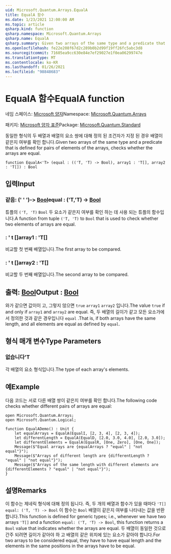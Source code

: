 ```yaml
---
uid: Microsoft.Quantum.Arrays.EqualA
title: EqualA 함수
ms.date: 1/23/2021 12:00:00 AM
ms.topic: article
qsharp.kind: function
qsharp.namespace: Microsoft.Quantum.Arrays
qsharp.name: EqualA
qsharp.summary: Given two arrays of the same type and a predicate that is defined for pairs of elements of the arrays, checks whether the arrays are equal.
ms.openlocfilehash: fe22e208f67d2c289b0b2d99f19ff26fc5abc3d8
ms.sourcegitcommit: 71605ea9cc630e84e7ef29027e1f0ea06299747e
ms.translationtype: MT
ms.contentlocale: ko-KR
ms.lasthandoff: 01/26/2021
ms.locfileid: "98848683"
---
```

# <a name="equala-function"></a><span data-ttu-id="0ef78-102">EqualA 함수</span><span class="sxs-lookup"><span data-stu-id="0ef78-102">EqualA function</span></span>

<span data-ttu-id="0ef78-103">네임 스페이스: [Microsoft 양자](xref:Microsoft.Quantum.Arrays)</span><span class="sxs-lookup"><span data-stu-id="0ef78-103">Namespace: [Microsoft.Quantum.Arrays](xref:Microsoft.Quantum.Arrays)</span></span>

<span data-ttu-id="0ef78-104">패키지: [Microsoft 양자 표준](https://nuget.org/packages/Microsoft.Quantum.Standard)</span><span class="sxs-lookup"><span data-stu-id="0ef78-104">Package: [Microsoft.Quantum.Standard](https://nuget.org/packages/Microsoft.Quantum.Standard)</span></span>


<span data-ttu-id="0ef78-105">동일한 형식의 두 배열과 배열의 요소 쌍에 대해 정의 된 조건자가 지정 된 경우 배열이 같은지 여부를 확인 합니다.</span><span class="sxs-lookup"><span data-stu-id="0ef78-105">Given two arrays of the same type and a predicate that is defined for pairs of elements of the arrays, checks whether the arrays are equal.</span></span>

```qsharp
function EqualA<'T> (equal : (('T, 'T) -> Bool), array1 : 'T[], array2 : 'T[]) : Bool
```


## <a name="input"></a><span data-ttu-id="0ef78-106">입력</span><span class="sxs-lookup"><span data-stu-id="0ef78-106">Input</span></span>

### <a name="equal--tt---bool"></a><span data-ttu-id="0ef78-107">같음: (' ' ')-> [Bool](xref:microsoft.quantum.lang-ref.bool)</span><span class="sxs-lookup"><span data-stu-id="0ef78-107">equal : ('T,'T) -> [Bool](xref:microsoft.quantum.lang-ref.bool)</span></span>

<span data-ttu-id="0ef78-108">튜플의 `('T, 'T)` `Bool` 두 요소가 같은지 여부를 확인 하는 데 사용 되는 튜플의 함수입니다.</span><span class="sxs-lookup"><span data-stu-id="0ef78-108">A function from tuple `('T, 'T)` to `Bool` that is used to check whether two elements of arrays are equal.</span></span>


### <a name="array1--t"></a><span data-ttu-id="0ef78-109">: ' t []</span><span class="sxs-lookup"><span data-stu-id="0ef78-109">array1 : 'T[]</span></span>

<span data-ttu-id="0ef78-110">비교할 첫 번째 배열입니다.</span><span class="sxs-lookup"><span data-stu-id="0ef78-110">The first array to be compared.</span></span>


### <a name="array2--t"></a><span data-ttu-id="0ef78-111">: ' t []</span><span class="sxs-lookup"><span data-stu-id="0ef78-111">array2 : 'T[]</span></span>

<span data-ttu-id="0ef78-112">비교할 두 번째 배열입니다.</span><span class="sxs-lookup"><span data-stu-id="0ef78-112">The second array to be compared.</span></span>



## <a name="output--bool"></a><span data-ttu-id="0ef78-113">출력: [Bool](xref:microsoft.quantum.lang-ref.bool)</span><span class="sxs-lookup"><span data-stu-id="0ef78-113">Output : [Bool](xref:microsoft.quantum.lang-ref.bool)</span></span>

<span data-ttu-id="0ef78-114">와가 같으면 값이이 고, 그렇지 않으면 `true` `array1` `array2` 입니다.</span><span class="sxs-lookup"><span data-stu-id="0ef78-114">The value `true` if and only if `array1` and `array2` are equal.</span></span>
<span data-ttu-id="0ef78-115">즉, 두 배열의 길이가 같고 모든 요소가에서 정의한 것과 같은 경우입니다 `equal` .</span><span class="sxs-lookup"><span data-stu-id="0ef78-115">That is, if both arrays have the same length, and all elements are equal as defined by `equal`.</span></span>

## <a name="type-parameters"></a><span data-ttu-id="0ef78-116">형식 매개 변수</span><span class="sxs-lookup"><span data-stu-id="0ef78-116">Type Parameters</span></span>

### <a name="t"></a><span data-ttu-id="0ef78-117">없습니다</span><span class="sxs-lookup"><span data-stu-id="0ef78-117">'T</span></span>

<span data-ttu-id="0ef78-118">각 배열의 요소 형식입니다.</span><span class="sxs-lookup"><span data-stu-id="0ef78-118">The type of each array's elements.</span></span>

## <a name="example"></a><span data-ttu-id="0ef78-119">예</span><span class="sxs-lookup"><span data-stu-id="0ef78-119">Example</span></span>

<span data-ttu-id="0ef78-120">다음 코드는 서로 다른 배열 쌍이 같은지 여부를 확인 합니다.</span><span class="sxs-lookup"><span data-stu-id="0ef78-120">The following code checks whether different pairs of arrays are equal:</span></span>

```qsharp
open Microsoft.Quantum.Arrays;
open Microsoft.Quantum.Logical;

function EqualADemo() : Unit {
    let equalArrays = EqualA(EqualI, [2, 3, 4], [2, 3, 4]);
    let differentLength = EqualA(EqualD, [2.0, 3.0, 4.0], [2.0, 3.0]);
    let differentElements = EqualA(EqualR, [One, Zero], [One, One]);
    Message($"Equal arrays are {equalArrays ? "equal" | "not equal"}");
    Message($"Arrays of different length are {differentLength ? "equal" | "not equal"}");
    Message($"Arrays of the same length with different elements are {differentElements ? "equal" | "not equal"}");
}
```

## <a name="remarks"></a><span data-ttu-id="0ef78-121">설명</span><span class="sxs-lookup"><span data-stu-id="0ef78-121">Remarks</span></span>

<span data-ttu-id="0ef78-122">이 함수는 제네릭 형식에 대해 정의 됩니다. 즉, 두 개의 배열과 함수가 있을 때마다 `'T[]` `equal: ('T, 'T) -> Bool` 이 함수는 `Bool` 배열이 같은지 여부를 나타내는 값을 반환 합니다.</span><span class="sxs-lookup"><span data-stu-id="0ef78-122">This function is defined for generic types; i.e., whenever we have two arrays `'T[]` and a function `equal: ('T, 'T) -> Bool`, this function returns a `Bool` value that indicates whether the arrays are equal.</span></span>
<span data-ttu-id="0ef78-123">두 배열이 동일한 것으로 간주 되려면 길이가 같아야 하 고 배열의 같은 위치에 있는 요소가 같아야 합니다.</span><span class="sxs-lookup"><span data-stu-id="0ef78-123">For two arrays to be considered equal, they have to have equal length and the elements in the same positions in the arrays have to be equal.</span></span>